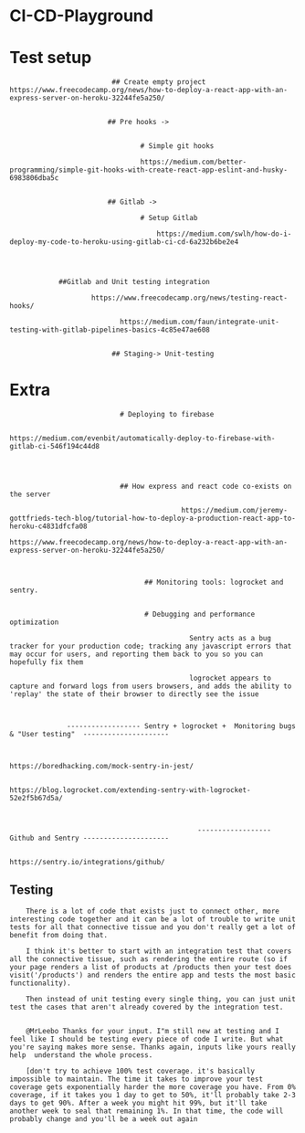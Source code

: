 # CI-CD-Playground


# Test setup 

                             ## Create empty project https://www.freecodecamp.org/news/how-to-deploy-a-react-app-with-an-express-server-on-heroku-32244fe5a250/


                            ## Pre hooks ->  
                              
                              
                                    # Simple git hooks

                                    https://medium.com/better-programming/simple-git-hooks-with-create-react-app-eslint-and-husky-6983806dba5c


                            ## Gitlab -> 
                              
                                    # Setup Gitlab
			
		                              	https://medium.com/swlh/how-do-i-deploy-my-code-to-heroku-using-gitlab-ci-cd-6a232b6be2e4	
			    
			    
			    
			    
			    ##Gitlab and Unit testing integration
						
						https://www.freecodecamp.org/news/testing-react-hooks/
                                
				               https://medium.com/faun/integrate-unit-testing-with-gitlab-pipelines-basics-4c85e47ae608
						
			
                             ## Staging-> Unit-testing

	  
	  
	  
	  
	  
# Extra
                               # Deploying to firebase

                                           https://medium.com/evenbit/automatically-deploy-to-firebase-with-gitlab-ci-546f194c44d8

                                    
                              

                               ## How express and react code co-exists on the server

                                              https://medium.com/jeremy-gottfrieds-tech-blog/tutorial-how-to-deploy-a-production-react-app-to-heroku-c4831dfcfa08
                                              https://www.freecodecamp.org/news/how-to-deploy-a-react-app-with-an-express-server-on-heroku-32244fe5a250/

		
    
                                     ## Monitoring tools: logrocket and sentry. 
                                    

                                     # Debugging and performance optimization

                                                Sentry acts as a bug tracker for your production code; tracking any javascript errors that may occur for users, and reporting them back to you so you can hopefully fix them

                                                logrocket appears to capture and forward logs from users browsers, and adds the ability to 'replay' the state of their browser to directly see the issue



                  ------------------ Sentry + logrocket +  Monitoring bugs & "User testing"  ---------------------


                                                    https://boredhacking.com/mock-sentry-in-jest/

                                                  https://blog.logrocket.com/extending-sentry-with-logrocket-52e2f5b67d5a/



                                                  ------------------ Github and Sentry ---------------------

                                                    https://sentry.io/integrations/github/
	
			
			
## Testing 


		There is a lot of code that exists just to connect other, more interesting code together and it can be a lot of trouble to write unit tests for all that connective tissue and you don't really get a lot of benefit from doing that.

		I think it's better to start with an integration test that covers all the connective tissue, such as rendering the entire route (so if your page renders a list of products at /products then your test does visit('/products') and renders the entire app and tests the most basic functionality). 

		Then instead of unit testing every single thing, you can just unit test the cases that aren't already covered by the integration test.


		@MrLeebo Thanks for your input. I"m still new at testing and I feel like I should be testing every piece of code I write. But what you're saying makes more sense. Thanks again, inputs like yours really help  understand the whole process.

		[don't try to achieve 100% test coverage. it's basically impossible to maintain. The time it takes to improve your test coverage gets exponentially harder the more coverage you have. From 0% coverage, if it takes you 1 day to get to 50%, it'll probably take 2-3 days to get 90%. After a week you might hit 99%, but it'll take another week to seal that remaining 1%. In that time, the code will probably change and you'll be a week out again

